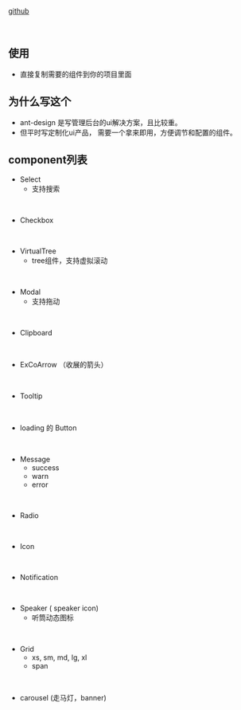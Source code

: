 &nbsp;

[github](https://github.com/shengunbaba/gun-view)

&nbsp;

## 使用

- 直接复制需要的组件到你的项目里面

## 为什么写这个

- ant-design 是写管理后台的ui解决方案，且比较重。
- 但平时写定制化ui产品， 需要一个拿来即用，方便调节和配置的组件。

## component列表

- Select
    - 支持搜索

&nbsp;

- Checkbox

&nbsp;

- VirtualTree
    - tree组件，支持虚拟滚动

&nbsp;

- Modal
    - 支持拖动

&nbsp;

- Clipboard

&nbsp;

- ExCoArrow （收展的箭头）

&nbsp;

- Tooltip

&nbsp;

- loading 的 Button

&nbsp;

- Message
    - success
    - warn
    - error

&nbsp;

- Radio

&nbsp;

- Icon

&nbsp;

- Notification

&nbsp;

- Speaker  ( speaker icon)
    - 听筒动态图标

&nbsp;

- Grid
    - xs, sm, md, lg, xl
    - span

&nbsp;

- carousel (走马灯，banner)





